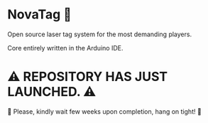 # NovaTag :gun: 
Open source laser tag system for the most demanding players.

Core entirely written in the Arduino IDE.

# :warning: REPOSITORY HAS JUST LAUNCHED. :warning:
:construction: Please, kindly wait few weeks upon completion, hang on tight! :construction:
